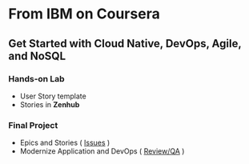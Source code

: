 # From IBM on Coursera

## Get Started with Cloud Native, DevOps, Agile, and NoSQL

### Hands-on Lab
- User Story template
- Stories in **Zenhub**

### Final Project
- Epics and Stories ( [Issues](https://github.com/j5py/lab-agile-planning/issues "Issues") )
- Modernize Application and DevOps ( [Review/QA](https://github.com/j5py/lab-agile-planning/tree/main/screenshots "Review/QA") )
